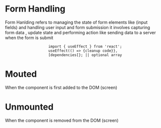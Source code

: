 # Form Handling
Form Hanlding refers to managing the state of form elements like (input fields) and handling user input and form submission it involves capturing form data , update state and performing action like sending data to a server when the form is submit

                        import { useEffect } from 'react';
                        useEffect(() => {cleanup code}},
                        [dependencies[}; || optional array

# Mouted 
When the component is first added to the DOM (screen)

# Unmounted
When the component is removed from the DOM (screen) 
